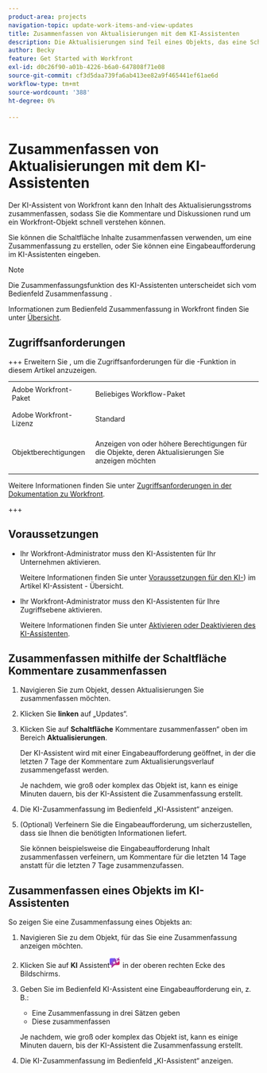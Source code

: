 ```yaml
---
product-area: projects
navigation-topic: update-work-items-and-view-updates
title: Zusammenfassen von Aktualisierungen mit dem KI-Assistenten
description: Die Aktualisierungen sind Teil eines Objekts, das eine Schaltfläche enthält, die den KI-Assistenten verwendet, um Aktualisierungen zusammenzufassen.
author: Becky
feature: Get Started with Workfront
exl-id: d0c26f90-a01b-4226-b6a0-647808f71e08
source-git-commit: cf3d5daa739fa6ab413ee82a9f465441ef61ae6d
workflow-type: tm+mt
source-wordcount: '388'
ht-degree: 0%

---
```


# Zusammenfassen von Aktualisierungen mit dem KI-Assistenten

Der KI-Assistent von Workfront kann den Inhalt des Aktualisierungsstroms zusammenfassen, sodass Sie die Kommentare und Diskussionen rund um ein Workfront-Objekt schnell verstehen können.

Sie können die Schaltfläche Inhalte zusammenfassen verwenden, um eine Zusammenfassung zu erstellen, oder Sie können eine Eingabeaufforderung im KI-Assistenten eingeben.

>[!NOTE]
>
>Die Zusammenfassungsfunktion des KI-Assistenten unterscheidet sich vom Bedienfeld Zusammenfassung .
>
>Informationen zum Bedienfeld Zusammenfassung in Workfront finden Sie unter [Übersicht](/help/quicksilver/workfront-basics/the-new-workfront-experience/summary-overview.md).

## Zugriffsanforderungen

+++ Erweitern Sie , um die Zugriffsanforderungen für die -Funktion in diesem Artikel anzuzeigen. 

<table style="table-layout:auto"> 
 <col> 
 <col> 
 <tbody> 
  <tr> 
   <td role="rowheader">Adobe Workfront-Paket</td> 
   <td><p>Beliebiges Workflow-Paket</p>
      </td>
  </tr> 
  <tr> 
   <td role="rowheader">Adobe Workfront-Lizenz</td> 
   <td><p>Standard</p>
   </td>
  </tr>

<tr> 
   <td role="rowheader">Objektberechtigungen</td> 
   <td><p>Anzeigen von oder höhere Berechtigungen für die Objekte, deren Aktualisierungen Sie anzeigen möchten</p>
   </td>
  </tr>

</tbody> 
</table>

Weitere Informationen finden Sie unter [Zugriffsanforderungen in der Dokumentation zu Workfront](/help/quicksilver/administration-and-setup/add-users/access-levels-and-object-permissions/access-level-requirements-in-documentation.md).

+++

<!--Old:
<table style="table-layout:auto"> 
 <col> 
 <col> 
 <tbody> 
  <tr> 
   <td role="rowheader">Adobe Workfront plan</td> 
   <td><p>New: Any</p>
       <p>or</p>
       <p>Current: Not available</p></td>
  </tr> 
  <tr> 
   <td role="rowheader">Adobe Workfront license</td> 
   <td><p>New: Standard</p>
       <p>or</p>
       <p>Current: Not available</p></td>
  </tr> 
 </tbody> 
</table>-->

## Voraussetzungen

* Ihr Workfront-Administrator muss den KI-Assistenten für Ihr Unternehmen aktivieren.

  Weitere Informationen finden Sie unter [Voraussetzungen für den KI-](/help/quicksilver/workfront-basics/ai-assistant/ai-assistant-overview.md#prerequisites-to-ai-assistant)) im Artikel KI-Assistent - Übersicht.
* Ihr Workfront-Administrator muss den KI-Assistenten für Ihre Zugriffsebene aktivieren.

  Weitere Informationen finden Sie unter [Aktivieren oder Deaktivieren des KI-Assistenten](/help/quicksilver/workfront-basics/ai-assistant/enable-or-disable-assistant.md).

## Zusammenfassen mithilfe der Schaltfläche Kommentare zusammenfassen

1. Navigieren Sie zum Objekt, dessen Aktualisierungen Sie zusammenfassen möchten.
1. Klicken Sie **linken** auf „Updates“.
1. Klicken Sie auf **Schaltfläche** Kommentare zusammenfassen“ oben im Bereich **Aktualisierungen**.

   Der KI-Assistent wird mit einer Eingabeaufforderung geöffnet, in der die letzten 7 Tage der Kommentare zum Aktualisierungsverlauf zusammengefasst werden.

   Je nachdem, wie groß oder komplex das Objekt ist, kann es einige Minuten dauern, bis der KI-Assistent die Zusammenfassung erstellt.

1. Die KI-Zusammenfassung im Bedienfeld „KI-Assistent“ anzeigen.
1. (Optional) Verfeinern Sie die Eingabeaufforderung, um sicherzustellen, dass sie Ihnen die benötigten Informationen liefert.

   Sie können beispielsweise die Eingabeaufforderung Inhalt zusammenfassen verfeinern, um Kommentare für die letzten 14 Tage anstatt für die letzten 7 Tage zusammenzufassen.

## Zusammenfassen eines Objekts im KI-Assistenten

So zeigen Sie eine Zusammenfassung eines Objekts an:

1. Navigieren Sie zu dem Objekt, für das Sie eine Zusammenfassung anzeigen möchten.
1. Klicken Sie auf **KI** Assistent![&#x200B; Symbol KI-Assistent](assets/ai-assistant-icon.png) in der oberen rechten Ecke des Bildschirms.
1. Geben Sie im Bedienfeld KI-Assistent eine Eingabeaufforderung ein, z. B.:

   * Eine Zusammenfassung in drei Sätzen geben
   * Diese zusammenfassen

   Je nachdem, wie groß oder komplex das Objekt ist, kann es einige Minuten dauern, bis der KI-Assistent die Zusammenfassung erstellt.

1. Die KI-Zusammenfassung im Bedienfeld „KI-Assistent“ anzeigen.
